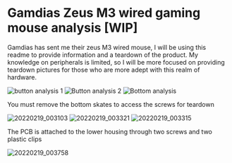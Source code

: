 # Gamdias Zeus M3 wired gaming mouse analysis [WIP]
Gamdias has sent me their zeus M3 wired mouse, I will be using this readme to provide information and a teardown of the product.
My knowledge on peripherals is limited, so I will be more focused on providing teardown pictures for those who are more adept with this realm of hardware.

![button analysis 1](https://user-images.githubusercontent.com/26210075/154786980-1c9614f7-4be9-4e89-aece-02681fb913e5.png)
![Button analysis 2](https://user-images.githubusercontent.com/26210075/154787026-05112a10-06bb-4c02-9171-22ee59e4e938.png)
![Bottom analysis](https://user-images.githubusercontent.com/26210075/154787226-56b6aa69-7f8e-4d4d-9938-97166325c162.png)

You must remove the bottom skates to access the screws for teardown

![20220219_003103](https://user-images.githubusercontent.com/26210075/154787869-fed16b6b-06f7-4e85-8985-e056f79018c3.jpg)
![20220219_003321](https://user-images.githubusercontent.com/26210075/154787878-24ca0bb8-0aa1-4003-9a09-c4a71b88ccad.jpg)
![20220219_003315](https://user-images.githubusercontent.com/26210075/154787880-94d1b392-31f6-45ca-9c58-b04124aa1a45.jpg)

 The PCB is attached to the lower housing through two screws and two plastic clips
 
![20220219_003758](https://user-images.githubusercontent.com/26210075/154787982-6648504c-891f-4efe-908d-ae1886471e46.jpg)
